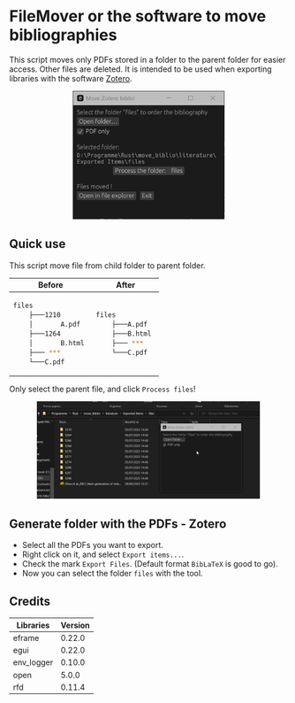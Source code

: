 # FileMover or the software to move bibliographies

This script moves only PDFs stored in a folder to the parent folder for easier access. Other files are deleted.
It is intended to be used when exporting libraries with the software [Zotero](https://www.zotero.org/).


<p align="center">
  <img src="./images/main.png"  width="275"/>
</p>


## Quick use

This script move file from child folder to parent folder.

<table  align="center">
<thead>
  <tr>
    <th>Before</th>
    <th>After</th>
  </tr>
</thead>
<tbody>
<tr>
<td>
    
```bash                         
files              
    ├───1210       
    │       A.pdf  
    ├───1264       
    │       B.html 
    ├─── ***       
    └───C.pdf      
```
</td>
<td>

```bash 
files          
    ├───A.pdf  
    ├───B.html 
    ├─── ***   
    └───C.pdf  


``` 
</td>
</tr>
</tbody>
</table>

Only select the parent file, and click `Process files`!

<p align="center">
  <img src="./images/Animation.gif" width="80%"/>
</p>

## Generate folder with the PDFs - Zotero

* Select all the PDFs you want to export.
* Right click on it, and select `Export items...`.
* Check the mark `Export Files`. (Default format `BibLaTeX` is good to go).
* Now you can select the folder `files` with the tool.


## Credits

<table  align="center">
<thead>
  <tr>
    <th>Libraries</th>
    <th>Version</th>
  </tr>
</thead>
<tbody>
<tr>
    <td>eframe</td>
    <td>0.22.0</td>
</tr>
<tr>
    <td>egui</td>
    <td>0.22.0</td>
</tr>
<tr>
    <td>env_logger</td>
    <td>0.10.0</td>
</tr>
<tr>
    <td>open</td>
    <td>5.0.0</td>
</tr>
<tr>
    <td>rfd</td>
    <td> 0.11.4</td>
</tr>
</tbody>
</table>



